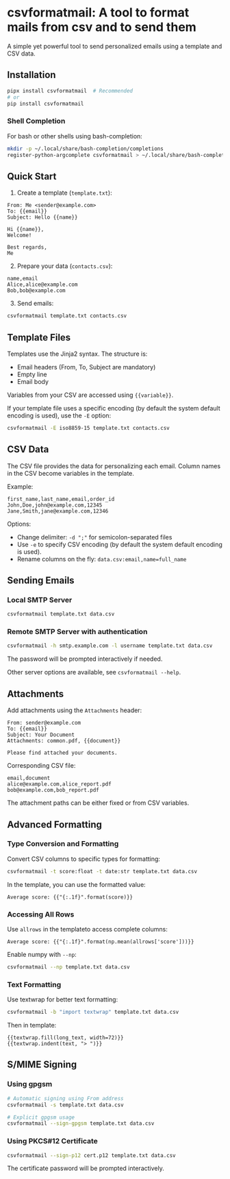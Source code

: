 # csvformatmail: A tool to format mails from csv and to send them

A simple yet powerful tool to send personalized emails using a template and CSV data.

## Installation

```bash
pipx install csvformatmail  # Recommended
# or
pip install csvformatmail
```

### Shell Completion

For bash or other shells using bash-completion:

```bash
mkdir -p ~/.local/share/bash-completion/completions
register-python-argcomplete csvformatmail > ~/.local/share/bash-completion/completions/csvformatmail
```

## Quick Start

1. Create a template (`template.txt`):
```
From: Me <sender@example.com>
To: {{email}}
Subject: Hello {{name}}

Hi {{name}},
Welcome!

Best regards,
Me
```

2. Prepare your data (`contacts.csv`):
```
name,email
Alice,alice@example.com
Bob,bob@example.com
```

3. Send emails:
```bash
csvformatmail template.txt contacts.csv
```

## Template Files

Templates use the Jinja2 syntax. The structure is:
- Email headers (From, To, Subject are mandatory)
- Empty line
- Email body

Variables from your CSV are accessed using `{{variable}}`.

If your template file uses a specific encoding (by default the system default encoding is used), use the `-E` option:
```bash
csvformatmail -E iso8859-15 template.txt contacts.csv
```

## CSV Data

The CSV file provides the data for personalizing each email. Column names in the CSV become variables in the template.

Example:
```csv
first_name,last_name,email,order_id
John,Doe,john@example.com,12345
Jane,Smith,jane@example.com,12346
```

Options:
- Change delimiter: `-d ";"` for semicolon-separated files
- Use `-e` to specify CSV encoding (by default the system default encoding is used).
- Rename columns on the fly: `data.csv:email,name=full_name`

## Sending Emails

### Local SMTP Server
```bash
csvformatmail template.txt data.csv
```

### Remote SMTP Server with authentication
```bash
csvformatmail -h smtp.example.com -l username template.txt data.csv
```

The password will be prompted interactively if needed.

Other server options are available, see `csvformatmail --help`.


## Attachments

Add attachments using the `Attachments` header:

```
From: sender@example.com
To: {{email}}
Subject: Your Document
Attachments: common.pdf, {{document}}

Please find attached your documents.
```

Corresponding CSV file:
```csv
email,document
alice@example.com,alice_report.pdf
bob@example.com,bob_report.pdf
```

The attachment paths can be either fixed or from CSV variables.

## Advanced Formatting

### Type Conversion and Formatting
Convert CSV columns to specific types for formatting:
```bash
csvformatmail -t score:float -t date:str template.txt data.csv
```

In the template, you can use the formatted value:
```
Average score: {{"{:.1f}".format(score)}}
```

### Accessing All Rows
Use `allrows` in the templateto access complete columns:
```
Average score: {{"{:.1f}".format(np.mean(allrows['score']))}}
```

Enable numpy with `--np`:
```bash
csvformatmail --np template.txt data.csv
```

### Text Formatting
Use textwrap for better text formatting:
```bash
csvformatmail -b "import textwrap" template.txt data.csv
```

Then in template:
```
{{textwrap.fill(long_text, width=72)}}
{{textwrap.indent(text, "> ")}}
```

## S/MIME Signing

### Using gpgsm
```bash
# Automatic signing using From address
csvformatmail -s template.txt data.csv

# Explicit gpgsm usage
csvformatmail --sign-gpgsm template.txt data.csv
```

### Using PKCS#12 Certificate
```bash
csvformatmail --sign-p12 cert.p12 template.txt data.csv
```

The certificate password will be prompted interactively.
